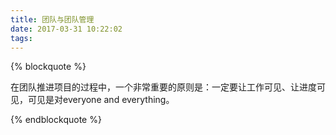 ```yaml
---
title: 团队与团队管理
date: 2017-03-31 10:22:02
tags:
---
```


{% blockquote %}

在团队推进项目的过程中，一个非常重要的原则是：一定要让工作可见、让进度可见，可见是对everyone and everything。

{% endblockquote %}

